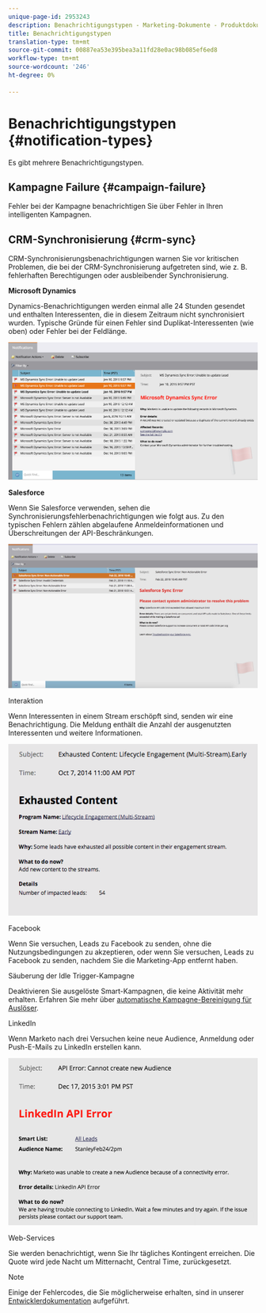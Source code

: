```yaml
---
unique-page-id: 2953243
description: Benachrichtigungstypen - Marketing-Dokumente - Produktdokumentation
title: Benachrichtigungstypen
translation-type: tm+mt
source-git-commit: 00887ea53e395bea3a11fd28e0ac98b085ef6ed8
workflow-type: tm+mt
source-wordcount: '246'
ht-degree: 0%

---
```



# Benachrichtigungstypen {#notification-types}

Es gibt mehrere Benachrichtigungstypen.

## Kampagne Failure {#campaign-failure}

Fehler bei der Kampagne benachrichtigen Sie über Fehler in Ihren intelligenten Kampagnen.

## CRM-Synchronisierung {#crm-sync}

CRM-Synchronisierungsbenachrichtigungen warnen Sie vor kritischen Problemen, die bei der CRM-Synchronisierung aufgetreten sind, wie z. B. fehlerhaften Berechtigungen oder ausbleibender Synchronisierung.

**Microsoft Dynamics**

Dynamics-Benachrichtigungen werden einmal alle 24 Stunden gesendet und enthalten Interessenten, die in diesem Zeitraum nicht synchronisiert wurden. Typische Gründe für einen Fehler sind Duplikat-Interessenten (wie oben) oder Fehler bei der Feldlänge.

![](assets/image2016-1-20-11-3a19-3a58.png)

**Salesforce**

Wenn Sie Salesforce verwenden, sehen die Synchronisierungsfehlerbenachrichtigungen wie folgt aus. Zu den typischen Fehlern zählen abgelaufene Anmeldeinformationen und Überschreitungen der API-Beschränkungen.

![](assets/salesforcesyncerror.png)

Interaktion

Wenn Interessenten in einem Stream erschöpft sind, senden wir eine Benachrichtigung.  Die Meldung enthält die Anzahl der ausgenutzten Interessenten und weitere Informationen.

![](assets/image2014-10-14-10-3a57-3a9.png)

Facebook

Wenn Sie versuchen, Leads zu Facebook zu senden, ohne die Nutzungsbedingungen zu akzeptieren, oder wenn Sie versuchen, Leads zu Facebook zu senden, nachdem Sie die Marketing-App entfernt haben.

Säuberung der Idle Trigger-Kampagne

Deaktivieren Sie ausgelöste Smart-Kampagnen, die keine Aktivität mehr erhalten. Erfahren Sie mehr über [automatische Kampagne-Bereinigung für Auslöser](../../../../product-docs/core-marketo-concepts/smart-campaigns/using-smart-campaigns/automatic-trigger-campaign-cleanup.md).

LinkedIn

Wenn Marketo nach drei Versuchen keine neue Audience, Anmeldung oder Push-E-Mails zu LinkedIn erstellen kann.

![](assets/linkedin.png)

Web-Services

Sie werden benachrichtigt, wenn Sie Ihr tägliches Kontingent erreichen. Die Quote wird jede Nacht um Mitternacht, Central Time, zurückgesetzt.

>[!NOTE]
>
>Einige der Fehlercodes, die Sie möglicherweise erhalten, sind in unserer [Entwicklerdokumentation](http://developers.marketo.com/rest-api/error-codes/#response_level_error_codes) aufgeführt.

